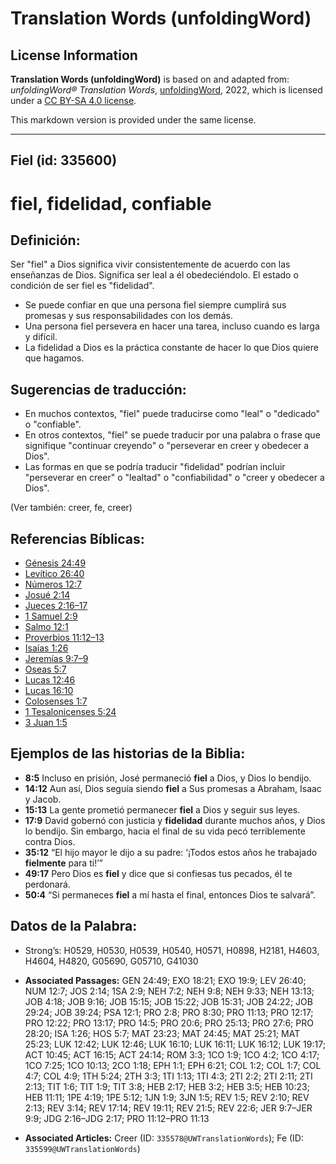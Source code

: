 # Translation Words (unfoldingWord)

## License Information

**Translation Words (unfoldingWord)** is based on and adapted from: _unfoldingWord® Translation Words_, [unfoldingWord](https://unfoldingword.org/utw), 2022, which is licensed under a [CC BY-SA 4.0 license](https://creativecommons.org/licenses/by-sa/4.0/legalcode.en).

This markdown version is provided under the same license.



--------------------------------

## Fiel (id: 335600)

fiel, fidelidad, confiable
==========================

Definición:
-----------

Ser "fiel" a Dios significa vivir consistentemente de acuerdo con las enseñanzas de Dios. Significa ser leal a él obedeciéndolo. El estado o condición de ser fiel es "fidelidad".

* Se puede confiar en que una persona fiel siempre cumplirá sus promesas y sus responsabilidades con los demás.
* Una persona fiel persevera en hacer una tarea, incluso cuando es larga y difícil.
* La fidelidad a Dios es la práctica constante de hacer lo que Dios quiere que hagamos.

Sugerencias de traducción:
--------------------------

* En muchos contextos, "fiel" puede traducirse como "leal" o "dedicado" o "confiable".
* En otros contextos, "fiel" se puede traducir por una palabra o frase que signifique "continuar creyendo" o "perseverar en creer y obedecer a Dios".
* Las formas en que se podría traducir "fidelidad" podrían incluir "perseverar en creer" o "lealtad" o "confiabilidad" o "creer y obedecer a Dios".

(Ver también: creer, fe, creer)

Referencias Bíblicas:
---------------------

* [Génesis 24:49](https://ref.ly/Gen24:49)
* [Levítico 26:40](https://ref.ly/Lev26:40)
* [Números 12:7](https://ref.ly/Num12:7)
* [Josué 2:14](https://ref.ly/Josh2:14)
* [Jueces 2:16–17](https://ref.ly/Judg2:16-Judg2:17)
* [1 Samuel 2:9](https://ref.ly/1Sam2:9)
* [Salmo 12:1](https://ref.ly/Ps12:1)
* [Proverbios 11:12–13](https://ref.ly/Prov11:12-Prov11:13)
* [Isaías 1:26](https://ref.ly/Isa1:26)
* [Jeremías 9:7–9](https://ref.ly/Jer9:7-Jer9:9)
* [Oseas 5:7](https://ref.ly/Hos5:7)
* [Lucas 12:46](https://ref.ly/Luke12:46)
* [Lucas 16:10](https://ref.ly/Luke16:10)
* [Colosenses 1:7](https://ref.ly/Col1:7)
* [1 Tesalonicenses 5:24](https://ref.ly/1Thess5:24)
* [3 Juan 1:5](https://ref.ly/3John1:5)

Ejemplos de las historias de la Biblia:
---------------------------------------

* **8:5** Incluso en prisión, José permaneció **fiel** a Dios, y Dios lo bendijo.
* **14:12** Aun así, Dios seguía siendo **fiel** a Sus promesas a Abraham, Isaac y Jacob.
* **15:13** La gente prometió permanecer **fiel** a Dios y seguir sus leyes.
* **17:9** David gobernó con justicia y **fidelidad** durante muchos años, y Dios lo bendijo. Sin embargo, hacia el final de su vida pecó terriblemente contra Dios.
* **35:12** “El hijo mayor le dijo a su padre: ‘¡Todos estos años he trabajado **fielmente** para ti!’”
* **49:17** Pero Dios es **fiel** y dice que si confiesas tus pecados, él te perdonará.
* **50:4** “Si permaneces **fiel** a mí hasta el final, entonces Dios te salvará”.

Datos de la Palabra:
--------------------

* Strong’s: H0529, H0530, H0539, H0540, H0571, H0898, H2181, H4603, H4604, H4820, G05690, G05710, G41030

* **Associated Passages:** GEN 24:49; EXO 18:21; EXO 19:9; LEV 26:40; NUM 12:7; JOS 2:14; 1SA 2:9; NEH 7:2; NEH 9:8; NEH 9:33; NEH 13:13; JOB 4:18; JOB 9:16; JOB 15:15; JOB 15:22; JOB 15:31; JOB 24:22; JOB 29:24; JOB 39:24; PSA 12:1; PRO 2:8; PRO 8:30; PRO 11:13; PRO 12:17; PRO 12:22; PRO 13:17; PRO 14:5; PRO 20:6; PRO 25:13; PRO 27:6; PRO 28:20; ISA 1:26; HOS 5:7; MAT 23:23; MAT 24:45; MAT 25:21; MAT 25:23; LUK 12:42; LUK 12:46; LUK 16:10; LUK 16:11; LUK 16:12; LUK 19:17; ACT 10:45; ACT 16:15; ACT 24:14; ROM 3:3; 1CO 1:9; 1CO 4:2; 1CO 4:17; 1CO 7:25; 1CO 10:13; 2CO 1:18; EPH 1:1; EPH 6:21; COL 1:2; COL 1:7; COL 4:7; COL 4:9; 1TH 5:24; 2TH 3:3; 1TI 1:13; 1TI 4:3; 2TI 2:2; 2TI 2:11; 2TI 2:13; TIT 1:6; TIT 1:9; TIT 3:8; HEB 2:17; HEB 3:2; HEB 3:5; HEB 10:23; HEB 11:11; 1PE 4:19; 1PE 5:12; 1JN 1:9; 3JN 1:5; REV 1:5; REV 2:10; REV 2:13; REV 3:14; REV 17:14; REV 19:11; REV 21:5; REV 22:6; JER 9:7–JER 9:9; JDG 2:16–JDG 2:17; PRO 11:12–PRO 11:13
* **Associated Articles:** Creer (ID: `335578@UWTranslationWords`); Fe (ID: `335599@UWTranslationWords`)


